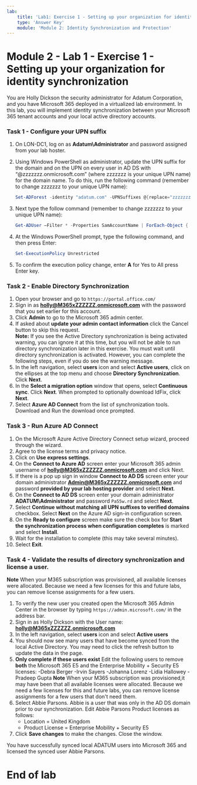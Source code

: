 ```yaml
---
lab:
    title: 'Lab1: Exercise 1 - Setting up your organization for identity synchronization  '
    type: 'Answer Key'
    module: 'Module 2: Identity Synchronization and Protection'
---
```


# Module 2 - Lab 1 - Exercise 1 - Setting up your organization for identity synchronization 

You are Holly Dickson the security administrator for Adatum Corporation, and you have Microsoft 365 deployed in a virtualized lab environment. In this lab, you will implement identity synchronization between your Microsoft 365 tenant accounts and your local active directory accounts.

### Task 1 - Configure your UPN suffix

1.	On LON-DC1, log on as **Adatum\Administrator** and password assigned from your lab hoster.
2.	Using Windows PowerShell as administrator, update the UPN suffix for the domain and on the UPN on every user in AD DS with “@zzzzzzz.onmicrosoft.com” (where zzzzzzz is your unique UPN name) for the domain name. To do this, run the following command (remember to change zzzzzzz to your unique UPN name):

	```powershell
	Set-ADForest -identity "adatum.com" -UPNSuffixes @{replace="zzzzzzz.onmicrosoft.com"}
	```

3.	Next type the follow command (remember to change zzzzzzz to your unique UPN name):

    ```powershell
	Get-ADUser –Filter * -Properties SamAccountName | ForEach-Object { Set-ADUser $_ -UserPrincipalName ($_.SamAccountName + "@zzzzzzz.onmicrosoft.com" )}
	```
		
4.	At the Windows PowerShell prompt, type the following command, and then press Enter:

    ```powershell
	Set-ExecutionPolicy Unrestricted  
	```
5.	To confirm the execution policy change, enter **A** for Yes to All press Enter key.
 
### Task 2 - Enable Directory Synchronization

1.	Open your browser and go to `https://portal.office.com/`   
2.	Sign in as **holly@M365xZZZZZZ.onmicrosoft.com** with the password that you set earlier for this account.    
3.	Click **Admin** to go to the Microsoft 365 admin center.
4.	If asked about **update your admin contact information** click the Cancel button to skip this request.  
	**Note:** If you see the Active Directory synchronization is being activated warning, you can ignore it at this time, but you will not be able to run directory synchronization later in this exercise. You must wait until directory synchronization is activated. However, you can complete the following steps, even if you do see the warning message.  
5.	In the left navigation, select **users** icon and select **Active users**, click on the ellipses at the top menu and choose **Directory Synchronization**. Click **Next**.
1. In the **Select a migration option** window that opens, select **Continuous sync**. Click **Next**. When prompted to optionally download IdFix, click **Next**.
6.	Select **Azure AD Connect** from the list of synchronization tools. Download and Run the download once prompted.
    
### Task 3 - Run Azure AD Connect

1.	On the Microsoft Azure Active Directory Connect setup wizard, proceed through the wizard. 
2.	Agree to the license terms and privacy notice.
3.	Click on **Use express settings**.   
4.	On the **Connect to Azure AD** screen enter your Microsoft 365 admin username of **holly@M365xZZZZZZ.onmicrosoft.com** and click Next.   
5.	If there is a pop up sign in window **Connect to AD DS** screen enter your domain administrator **Admin@M365xZZZZZZ.onmicrosoft.com** and password **provided by your lab hosting provider** and select **Next**.   
6.	On the **Connect to AD DS** screen enter your domain administrator **ADATUM\Administrator** and password `Pa55w.rd` and select **Next**.
7.	Select **Continue without matching all UPN suffixes to verified domains** checkbox. Select **Next** on the Azure AD sign-in configuration screen.   
8.	On the **Ready to configure** screen make sure the check box for **Start the synchronization process when configuration completes** is marked and select **Install**.   
9.	Wait for the installation to complete (this may take several minutes).   
10.	Select **Exit**.   

### Task 4 - Validate the results of directory synchronization and license a user. 

**Note**  When your M365 subscription was provisioned, all available licenses were allocated. Because we need a few licenses for this and future labs, you can remove
license assignments for a few users.

1.	To verify the new user you created open the Microsoft 365 Admin Center in the browser by typing `https://admin.microsoft.com/` in the address bar.  
2.	Sign in as Holly Dickson with the User name: **holly@M365xZZZZZZ.onmicrosoft.com** 
3.	In the left navigation, select **users** icon and select **Active users** 
4.	You should now see many users that have become synced from the local Active Directory.  You may need to click the refresh button to update the data in the page.  
5.	**Only complete if these users exist** Edit the following users to remove **both** the Microsoft 365 E5 and the Enterprise Mobility + Security E5 licenses:
	-Debra Berger
	-Irvin Sayers
	-Johanna Lorenz
	-Lidia Hallowey
	-Pradeep Gupta
**Note**  When your M365 subscription was provisioned,it may have been that all available licenses were allocated. Because we need a few licenses for this and future labs, you can remove license assignments for a few users that don't need them.
6.	Select Abbie Parsons.  Abbie is a user that was only in the AD DS domain prior to our synchronization. Edit Abbie Parsons Product licenses as follows: 
	- Location = United Kingdom
	- Product License = Enterprise Mobility + Security E5
7.	Click **Save changes** to make the changes. Close the window.

You have successfully synced local ADATUM users into Microsoft 365 and licensed the synced user Abbie Parsons.

# End of lab  

 
